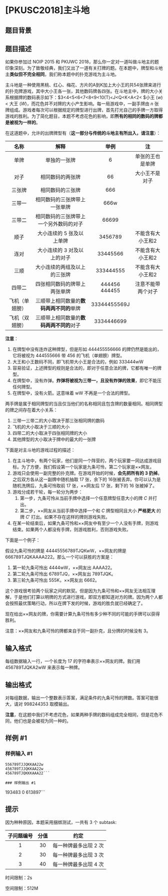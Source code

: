 # [PKUSC2018]主斗地

## 题目背景



## 题目描述

如果你参加过 NOIP 2015 和 PKUWC 2018，那么你一定对一道叫做斗地主的题印象深刻。为了致敬经典，我们又出了一道有关打牌的题。在本题中，牌型和斗地主**类似但不完全相同**，我们称本题中的扑克游戏为主斗地。

主斗地是一种使用黑桃、红心、梅花、方片的A到K加上大小王的共54张牌来进行的扑克牌游戏，其中大小王各一张，其他数码牌各四张。在斗地主中，牌的大小关系根据牌的数码表示如下：$3<4<5<6<7<8<9<10(T)<J<Q<K<A<2< $小王 $(w)$ $<$ 大王 $(W)$，而花色并不对牌的大小产生影响。每一局游戏中，一副手牌由 $n$ 张牌组成。游戏者每次可以根据规定的牌型进行出牌，首先打光自己的手牌一方取得游戏的胜利。为了简化题目，本题不考虑花色的影响，即**所有的相同的数码的牌都是被视为一样的**。

在这道题中，允许的出牌牌型有（**这一部分与传统的斗地主有所出入，请注意**）：

|   名称    |           解释           |      举例       |     注     |
| :-----: | :--------------------: | :-----------: | :-------: |
|   单牌    |         单独的一张牌         |       6       | 单张的王也是单牌  |
|   对子    |        相同数码的两张牌        |      66       |  大小王不是对子  |
|   三张牌   |        相同数码的三张牌        |      666      |           |
|   三带一   |     相同数码的三张牌带上一张单牌     |     666w      |           |
|   三带二   |  相同数码的三张牌带上一个另外数码的对子   |     66699     |           |
|   顺子    |    大小连续的 $5$ 张及以上单牌    |    3456789    | 不能含有大小王和2 |
|   连对    |   大小连续的 $3$ 对及以上的对子    |   33445566    | 不能含有大小王和2 |
|   三顺    |     大小连续的两组及以上的三张牌     |   333444555   | 不能含有大小王和2 |
|   四带二   |     四张相同数码的牌带上两张单牌     | 444456 444455 | 注意不能带两个对子 |
| 飞机（单翅膀） | 三顺带上相同数量的**数码两两不同的**单牌 | 33344455569J  |           |
| 飞机（双翅膀） | 三顺带上相同数量的**数码两两不同的**对子 |  3334446699   |           |

**注意**：

1. 在牌型中没有连炸这种牌型，但是形如 444455556666 的牌仍然是能出的，它将被视为 444555666 带 456 的飞机（单翅膀）牌型。
2. 大王和小王数码不同，即飞机带大小王是合法的，例如 333444wW
3. 容易验证，上述牌型的规则是合法的，即对于任意合法的牌，它都有唯一的牌型。
4. 在牌型中，没有炸弹。**炸弹将被视为三带一，且没有炸弹的效果**，即它不能压任何牌型。
5. 在牌型中，没有火箭。这意味着 wW 不再是一个合法的牌型。

两手牌是属于相同牌型的当且仅当他们的名称相同且包含牌的数量相同。相同牌型的牌之间存在着大小关系：

1. 三带一三带二的大小取决于那三张相同牌的数码
2. 飞机的大小取决于三顺的大小
3. 四带二的大小取决于四张相同牌的大小
4. 其他牌型的大小取决于牌中的最大的一张牌

下面是对主斗地的游戏过程的描述：

1. 在主斗地中，有两个玩家，他们是同一个阵营的，两个玩家要一同达成游戏目标。为了方便，我们假设第一个玩家是九条可怜，第二个玩家是××网友。
2. 游戏只会使用一副完整的扑克牌。在游戏开始的时候，**会先把所有的 $3$ 扔掉**。之后双方各从这一副牌中随机抽取 $17$ 张，余下的 $16$张被丢弃。你可以认为是随机洗牌后，九条可怜取前 $17$ 张，××网友后 $17$ 张，剩下的 $16$ 张被掉了。
3. 游戏分成若干轮，每一轮分为两步：
   1. 第一步，九条可怜从当前手牌中选择一个任意牌型任意大小的牌 $C$ 并打出。
   2. 第二步，××网友从当前手牌中选择一个和 $C$ 牌型相同且大小 **严格更大** 的牌 $C'$ 打出。如果不存在这样的牌则游戏失败。
4. 在某一轮结束后，如果九条可怜和××网友中有至少一个人没有手牌，则游戏结束。如果两个人都没有手牌，则游戏胜利，否则游戏失败。

下面是一个例子：

假设九条可怜的牌是 44445556789TJQKwW，××网友的牌是 666789TJQKAAAA222。那么一个可以获胜的方案是：

1. 第一轮九条可怜出 4444wW，××网友出 AAAA22。
2. 第二轮九条可怜出 6789TJQ，××网友出 789TJQK。
3. 第三轮九条可怜出 555K，××网友出 6662。

这个游戏很考验两个玩家之间的默契。但是因为九条可怜和××网友无法相互理解，于是他们打算以明牌的方式进行游戏，即双方都知道对方的牌。因为两个人都会按照最优策略行动，所以在牌下发的时候，游戏的胜负就已经确定了。

现在给出××网友的牌，你需要计算九条可怜有多少种不同的可能的手牌可以获得胜利。

注意：××网友和九条可怜的牌都来自于同一副扑克，且分牌的时候没有 $3$。

## 输入格式

每组数据输入一行，一个长度为 $17$ 的字符串表示××网友的牌。我们用 456789TJQKA2wW 来表示每一种牌。


## 输出格式

对每组数据，输出一个整数表示答案，满足条件的九条可怜的牌数。答案可能很大，请对 $998244353$ 取模输出。

**注意**，在这题中我们不考虑花色，如果两种手牌的数码组成完全相同，但是花色不同，他们也是会被视为同一种的。


## 样例 #1

### 样例输入 #1
```
556789TJJQKKAA22w
456789TJJQKKAA22w
456789TJQKKKAAA22```

### 样例输出 #1

```
193483
0
613897```

## 提示


因为种种原因，本题采用捆绑测试，一共有 $3$ 个 subtask:

| 子问题编号 |  分值  |       约定       |
| :---: | :--: | :------------: |
|   1   | $30$ | 每一种牌最多出现 $2$ 次 |
|   2   | $30$ | 每一种牌最多出现 $3$ 次 |
|   3   | $40$ | 每一种牌最多出现 $4$ 次 |

时间限制：2s 

空间限制：512M
